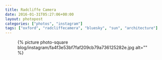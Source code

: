 ```yaml
---
title: Radcliffe Camera
date: 2016-01-31T05:27:06+00:00
layout: photopost
categories: ["photos", "instagram"]
tags: ["oxford", "radcliffecamera", "bluesky", "sun", "architecture"]
---
```


<figure class="photo photo--square">
  {% picture photo-square blog/instagram/fa4f3e53bf7faf209cb79a736125282e.jpg alt="" %}
</figure>


